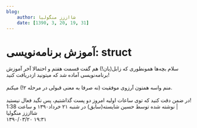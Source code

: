 ```yaml
---
blog:
    author: شااززز منگولیا
    date: [1390, 3, 20, 19, 31]
---
```

# آموزش برنامه‌نویسی: struct

<div class="cnt">
<div>سلام بچه‌ها همونطوری که زابل(یان!) هم گفت قسمت هفتم و احتمالا آخر آموزش برنامه‌نویسی آماده شد که میتونید ازدریافت کنید!<br/><br/>منم واسه همتون آرزوی موفقیت (نه صرفا به معنی قبولی در مرحله ۲!) میکنم.<br/><br/>در ضمن دقت کنید که توی ساعات اولیه امروز دو پست گذاشتیم، پس نگید فعال نیستید!</div>
<div class="postDesc">نوشته شده توسط حسین شایسته(سابق) در شنبه ۲۱ خرداد۱۳۹۰ و ساعت 1:38 
	 |</div>
</div>

<div class="blog-info">
    <div class="blog-author">شااززز منگولیا</div>
    <div class="blog-date">۱۳۹۰/۰۳/۲۰ ۱۹:۳۱</div>
</div>


